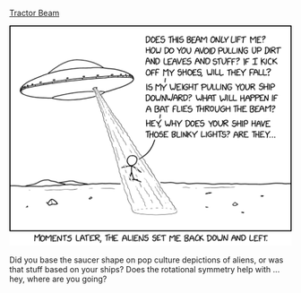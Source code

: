 [Tractor Beam](https://xkcd.com/2579)

![Tractor Beam](./random_comic.png)

Did you base the saucer shape on pop culture depictions of aliens, or was that stuff based on your ships? Does the rotational symmetry help with ... hey, where are you going?

